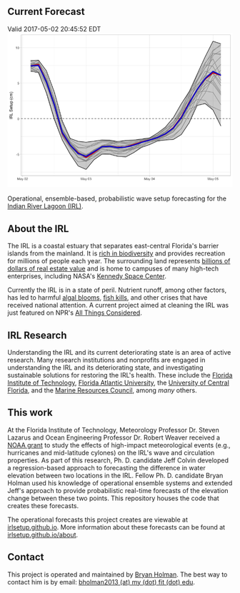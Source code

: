 ## Current Forecast
Valid 2017-05-02 20:45:52 EDT
![Current Raw Forecast](img/raw_setup.png)

Operational, ensemble-based, probabilistic wave setup forecasting for the [Indian River Lagoon (IRL)](https://en.wikipedia.org/wiki/Indian_River_Lagoon).

## About the IRL
The IRL is a coastal estuary that separates east-central Florida's barrier islands from the mainland. It is [rich in biodiversity](http://www.sms.si.edu/irlspec/maps.htm) and provides recreation for millions of people each year. The surrounding land represents [billions of dollars of real estate value](http://www.floridatoday.com/story/news/local/environment/lagoon/2016/07/29/why-healthy-lagoon-worth-63-billion-local-economy/87651436/) and is home to campuses of many high-tech enterprises, including NASA's [Kennedy Space Center](https://www.kennedyspacecenter.com/).

Currently the IRL is in a state of peril. Nutrient runoff, among other factors, has led to harmful [algal blooms](http://fcir.org/2016/08/06/floridas-indian-river-lagoon-in-environmental-crisis/), [fish kills](http://www.cnn.com/2016/03/25/us/florida-fish-kill/), and other crises that have received national attention. A current project aimed at cleaning the IRL was just featured on NPR's [All Things Considered](http://www.npr.org/2017/04/27/525918318/florida-battles-with-tricky-removal-of-costly-muck-in-indian-river-lagoon).

## IRL Research
Understanding the IRL and its current deteriorating state is an area of active research. Many research institutions and nonprofits are engaged in understanding the IRL and its deteriorating state, and investigating sustainable solutions for restoring the IRL's health. These include the [Florida Institute of Technology](http://www.fit.edu/indian-river-lagoon/), [Florida Atlantic University](http://www.fau.edu/hboi/focus_indian_river_lagoon.php), the [University of Central Florida](http://today.ucf.edu/topic/indian-river-lagoon/), and the [Marine Resources Council](http://www.savetheirl.org/), among *many* others.

## This work
At the Florida Institute of Technology, Meteorology Professor Dr. Steven Lazarus and Ocean Engineering Professor Dr. Robert Weaver received a [NOAA grant](https://newsroom.fit.edu/2014/02/27/faculty-members-earn-453000-noaa-grant-to-improve-model-simulations-for-bodies-of-water-including-indian-river-lagoon/) to study the effects of high-impact meteorological events (e.g., hurricanes and mid-latitude cylones) on the IRL's wave and circulation properties. As part of this research, Ph. D. candidate Jeff Colvin developed a regression-based approach to forecasting the difference in water elevation between two locations in the IRL. Fellow Ph. D. candidate Bryan Holman used his knowledge of operational ensemble systems and extended Jeff's approach to provide probabilistic real-time forecasts of the elevation change between these two points. This repository houses the code that creates these forecasts.

The operational forecasts this project creates are viewable at [irlsetup.github.io](https://irlsetup.github.io). More information about these forecasts can be found at [irlsetup.github.io/about](https://irlsetup.github.io/about).

## Contact
This project is operated and maintained by [Bryan Holman](https://github.com/bhlmn). The best way to contact him is by email: [bholman2013 (at) my (dot) fit (dot) edu](mailto:bholman2013@my.fit.edu).

